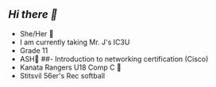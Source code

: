 ## *Hi there 👋*
- She/Her 🌟
- I am currently taking Mr. J's IC3U
- Grade 11
- ASH🪷
##- Introduction to networking certification (Cisco)
- Kanata Rangers U18 Comp C 🏒
- Stitsvil 56er's Rec softball
